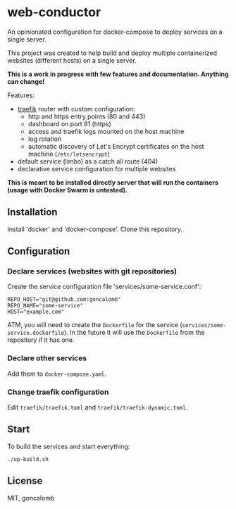# web-conductor

An opinionated configuration for docker-compose to deploy services on a single server.

This project was created to help build and deploy multiple containerized websites (different hosts) on a single server.

**This is a work in progress with few features and documentation. Anything can change!**

Features:

* [traefik](https://traefik.io/) router with custom configuration:
  - http and https entry points (80 and 443)
  - dashboard on port 81 (https)
  - access and traefik logs mounted on the host machine
  - log rotation
  - automatic discovery of Let's Encrypt certificates on the host machine (`/etc/letsencrypt`)
* default service (limbo) as a catch all route (404)
* declarative service configuration for multiple websites

**This is meant to be installed directly server that will run the containers (usage with Docker Swarm is untested).**

## Installation

Install 'docker' and 'docker-compose'. Clone this repository.

## Configuration

### Declare services (websites with git repositories)

Create the service configuration file 'services/some-service.conf':

    REPO_HOST="git@github.com:goncalomb"
    REPO_NAME="some-service"
    HOST="example.com"

ATM, you will need to create the `Dockerfile` for the service (`services/some-service.dockerfile`). In the future it will use the `Dockerfile` from the repository if it has one.

### Declare other services

Add them to `docker-compose.yaml`.

### Change traefik configuration

Edit `traefik/traefik.toml` and `traefik/traefik-dynamic.toml`.

## Start

To build the services and start everything:

    ./up-build.sh

## License

MIT, goncalomb
